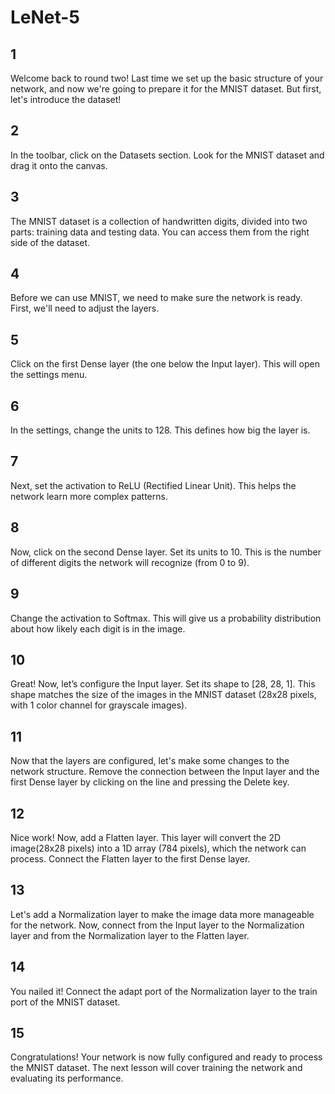 # LeNet-5

## 1

Welcome back to round two! Last time we set up the basic structure of your network,
and now we're going to prepare it for the MNIST dataset. But first, let's introduce the dataset!

## 2

In the toolbar, click on the Datasets section. Look for the MNIST dataset
and drag it onto the canvas.

## 3

The MNIST dataset is a collection of handwritten digits, divided into two parts:
training data and testing data. You can access them from the right side of the dataset.

## 4

Before we can use MNIST, we need to make sure the network is ready.
First, we'll need to adjust the layers.

## 5

Click on the first Dense layer (the one below the Input layer). This will open the settings menu.

## 6

In the settings, change the units to 128. This defines how big the layer is.

## 7

Next, set the activation to ReLU (Rectified Linear Unit). This helps the network learn more
complex patterns.

## 8

Now, click on the second Dense layer. Set its units to 10. This is the number of
different digits the network will recognize (from 0 to 9).

## 9

Change the activation to Softmax. This will give us a probability distribution about
how likely each digit is in the image.

## 10

Great! Now, let’s configure the Input layer. Set its shape to [28, 28, 1].
This shape matches the size of the images in the MNIST dataset (28x28 pixels,
with 1 color channel for grayscale images).

## 11

Now that the layers are configured, let's make some changes to the network structure.
Remove the connection between the Input layer and the first Dense layer by clicking
on the line and pressing the Delete key.

## 12

Nice work! Now, add a Flatten layer. This layer will convert the 2D image(28x28 pixels) into
a 1D array (784 pixels), which the network can process. Connect the Flatten layer to the
first Dense layer.

## 13

Let's add a Normalization layer to make the image data more manageable for the network.
Now, connect from the Input layer to the Normalization layer and from the Normalization layer
to the Flatten layer.

## 14

You nailed it! Connect the adapt port of the Normalization layer
to the train port of the MNIST dataset.

## 15

Congratulations! Your network is now fully configured and ready to process the MNIST dataset.
The next lesson will cover training the network and evaluating its performance.
